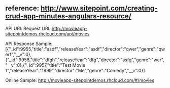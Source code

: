 ## reference: http://www.sitepoint.com/creating-crud-app-minutes-angulars-resource/


API URl: 
Request URL:http://movieapp-sitepointdemos.rhcloud.com/api/movies

API Response Sample:
[{"_id":9955,"title":"asdf","releaseYear":"asdf","director":"qwer","genre":"qwerf","__v":0},{"_id":9956,"title":"dfgh","releaseYear":"dfg","director":"ssfg","genre":"wer","__v":0},{"_id":9957,"title":"Test Movie 1","releaseYear":"1999","director":"Me","genre":"Comedy","__v":0}]

Online Sample:
http://movieapp-sitepointdemos.rhcloud.com/#/movies